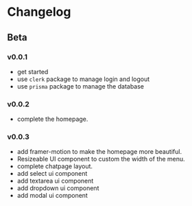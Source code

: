 # Changelog

## Beta

### v0.0.1

- get started
- use `clerk` package to manage login and logout
- use `prisma` package to manage the database


### v0.0.2

- complete the homepage.

### v0.0.3

- add framer-motion to make the homepage more beautiful.
- Resizeable UI component to custom the width of the menu.
- complete chatpage layout.
- add select ui component
- add textarea ui component
- add dropdown ui component
- add modal ui component
